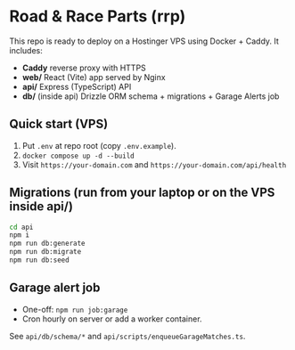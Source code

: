 # Road & Race Parts (rrp)

This repo is ready to deploy on a Hostinger VPS using Docker + Caddy.
It includes:
- **Caddy** reverse proxy with HTTPS
- **web/** React (Vite) app served by Nginx
- **api/** Express (TypeScript) API
- **db/** (inside api) Drizzle ORM schema + migrations + Garage Alerts job

## Quick start (VPS)
1) Put `.env` at repo root (copy `.env.example`).
2) `docker compose up -d --build`
3) Visit `https://your-domain.com` and `https://your-domain.com/api/health`

## Migrations (run from your laptop or on the VPS inside api/)
```bash
cd api
npm i
npm run db:generate
npm run db:migrate
npm run db:seed
```

## Garage alert job
- One-off: `npm run job:garage`
- Cron hourly on server or add a worker container.

See `api/db/schema/*` and `api/scripts/enqueueGarageMatches.ts`.
